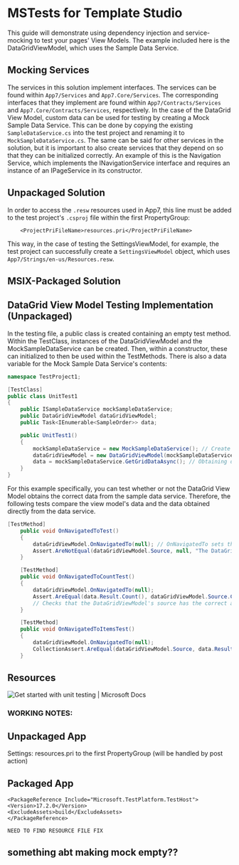 # MSTests for Template Studio
This guide will demonstrate using dependency injection and service-mocking to test your pages' View Models. The example included here is the DataGridViewModel, which uses the Sample Data Service.

## Mocking Services
The services in this solution implement interfaces. The services can be found within `App7/Services` and `App7.Core/Services`. The corresponding interfaces that they implement are found within
`App7/Contracts/Services` and `App7.Core/Contracts/Services`, respectively. In the case of the DataGrid View Model, custom data can be used for testing by creating a Mock Sample Data Service.
This can be done by copying the existing `SampleDataService.cs` into the test project and renaming it to `MockSampleDataService.cs`. The same can be said for other services in the solution, but it is important to also
create services that they depend on so that they can be initialized correctly. An example of this is the Navigation Service, which implements the INavigationService interface and requires an instance of an IPageService in
its constructor.

## Unpackaged Solution
In order to access the `.resw` resources used in App7, this line must be added to the test project's `.csproj` file within the first PropertyGroup:

```xaml
	<ProjectPriFileName>resources.pri</ProjectPriFileName>
```
This way, in the case of testing the SettingsViewModel, for example, the test project can successfully create a `SettingsViewModel` object, which uses `App7/Strings/en-us/Resources.resw`.

## MSIX-Packaged Solution

## DataGrid View Model Testing Implementation (Unpackaged)

In the testing file, a public class is created containing an empty test method. Within the TestClass, instances of the DataGridViewModel and the MockSampleDataService can be created. Then, within
a constructor, these can initialized to then be used within the TestMethods. There is also a data variable for the Mock Sample Data Service's contents:

```csharp
namespace TestProject1;

[TestClass]
public class UnitTest1
{
    public ISampleDataService mockSampleDataService;
    public DataGridViewModel dataGridViewModel;
    public Task<IEnumerable<SampleOrder>> data;

    public UnitTest1()
    {
        mockSampleDataService = new MockSampleDataService(); // Create your own mock service
        dataGridViewModel = new DataGridViewModel(mockSampleDataService); // Mock service can be injected into the DataGridViewModel
        data = mockSampleDataService.GetGridDataAsync(); // Obtaining data straight from the new mock service
    }
}
```

For this example specifically, you can test whether or not the DataGrid View Model obtains the correct data from the sample data service. Therefore, the following tests compare the view model's data and the data obtained directly
from the data service.

```csharp
[TestMethod]
    public void OnNavigatedToTest()
    {
        dataGridViewModel.OnNavigatedTo(null); // OnNavigatedTo sets the DataGridViewModel's source to the mock service's data
        Assert.AreNotEqual(dataGridViewModel.Source, null, "The DataGridViewModel's source was not updated."); // Checks that the DataGridViewModel's source was actually updated
    }

    [TestMethod]
    public void OnNavigatedToCountTest()
    {
        dataGridViewModel.OnNavigatedTo(null);
        Assert.AreEqual(data.Result.Count(), dataGridViewModel.Source.Count(), "The DataGridViewModel's source does not have the correct number of items.");
        // Checks that the DataGridViewModel's source has the correct amount of items
    }

    [TestMethod]
    public void OnNavigatedToItemsTest()
    {
        dataGridViewModel.OnNavigatedTo(null);
        CollectionAssert.AreEqual(dataGridViewModel.Source, data.Result.ToArray()); // Checks that the DataGridViewModel has the correct items
    }
```

## Resources
![Get started with unit testing | Microsoft Docs](https://docs.microsoft.com/en-us/visualstudio/test/getting-started-with-unit-testing?view=vs-2022&tabs=dotnet%2Cmstest)

### WORKING NOTES:

## Unpackaged App
Settings: <ProjectPriFileName>resources.pri</ProjectPriFileName> to the first PropertyGroup
(will be handled by post action)

## Packaged App

    <PackageReference Include="Microsoft.TestPlatform.TestHost">
    <Version>17.2.0</Version>
    <ExcludeAssets>build</ExcludeAssets>
    </PackageReference>

    NEED TO FIND RESOURCE FILE FIX

## something abt making mock empty??
